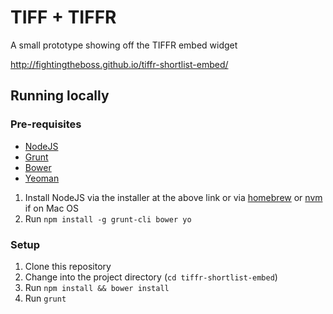 # TIFF + TIFFR

A small prototype showing off the TIFFR embed widget

http://fightingtheboss.github.io/tiffr-shortlist-embed/

## Running locally

### Pre-requisites
- [NodeJS](https://nodejs.org)
- [Grunt](http://gruntjs.com)
- [Bower](http://bower.io)
- [Yeoman](http://yeoman.io)

1. Install NodeJS via the installer at the above link or via [homebrew](http://brew.sh/) or [nvm](https://github.com/creationix/nvm) if on Mac OS
2. Run `npm install -g grunt-cli bower yo`

### Setup

1. Clone this repository
2. Change into the project directory (`cd tiffr-shortlist-embed`)
3. Run `npm install && bower install`
4. Run `grunt`
